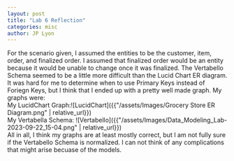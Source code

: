 ```yaml
---
layout: post
title: "Lab 6 Reflection"
categories: misc
author: JP Lyon
---
```


For the scenario given, I assumed the entities to be the customer, item, order, and finalized order. I assumed that finalized order would be an entity because it would be unable to change once it was finalized. The Vertabello Schema seemed to be a little more difficult than the Lucid Chart ER diagram. It was hard for me to determine when to use Primary Keys instead of Foriegn Keys, but I think that I ended up with a pretty well made graph. My graphs were:  
My LucidChart Graph:![LucidChart]({{"/assets/Images/Grocery Store ER Diagram.png" | relative_url}})  
My Vertabella Schema: ![Vertabello]({{"/assets/Images/Data_Modeling_Lab-2023-09-22_15-04.png" | relative_url}})  
All in all, I think my graphs are at least mostly correct, but I am not fully sure if the Vertabello Schema is normalized. I can not think of any complications that might arise becuase of the models.
